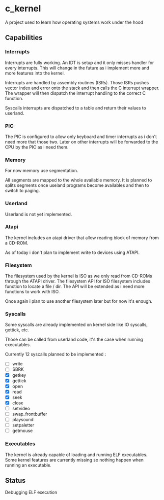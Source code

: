 
# c_kernel
A project used to learn how operating systems work under the hood

## Capabilities

### Interrupts
Interrupts are fully working. An IDT is setup and it only misses handler for every interrupts.
This will change in the future as i implement more and more features into the kernel.

Interrupts are handled by assembly routines (ISRs). Those ISRs pushes vector index and error onto the stack and then calls the C interrupt wrapper. The wrapper will then dispatch the interrupt handling to the correct C function.

Syscalls interrupts are dispatched to a table and return their values to userland.

### PIC
The PIC is configured to allow only keyboard and timer interrupts as i don't need more that those two.
Later on other interrupts will be forwarded to the CPU by the PIC as i need them.

### Memory
For now memory use segmentation.

All segments are mapped to the whole available memory. It is planned to splits segments once useland programs become availables and then to switch to paging.

### Userland
Userland is not yet implemented.

### Atapi
The kernel includes an atapi driver that allow reading block of memory from a CD-ROM.

As of today i don't plan to implement write to devices using ATAPI.

### Filesystem
The filesystem used by the kernel is ISO as we only read from CD-ROMs through the ATAPI driver.
The filesystem API for ISO filesystem includes function to locate a file / dir.
The API will be extended as i need more functions to work with ISO.

Once again i plan to use another filesystem later but for now it's enough.

### Syscalls
Some syscalls are already implemented on kernel side like IO syscalls, gettick, etc.

Those can be called from userland code, it's the case when running executables.

Currently 12 syscalls planned to be implemented :
* [ ] write 
* [ ] SBRK
* [x] getkey
* [x] gettick
* [x] open
* [x] read
* [x] seek
* [x] close
* [ ] setvideo
* [ ] swap_frontbuffer
* [ ] playsound
* [ ] setpaletter
* [ ] getmouse

### Executables
The kernel is already capable of loading and running ELF executables.
Some kernel features are currently missing so nothing happen when running an executable.


## Status
Debugging ELF execution
